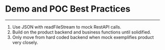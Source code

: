 # Demo and POC Best Practices
---
1. Use JSON with readFileStream to mock RestAPI calls.
2. Build on the product backend and business functions until solidified.
3. Only move from hard coded backend when mock exemplifies product very closely.